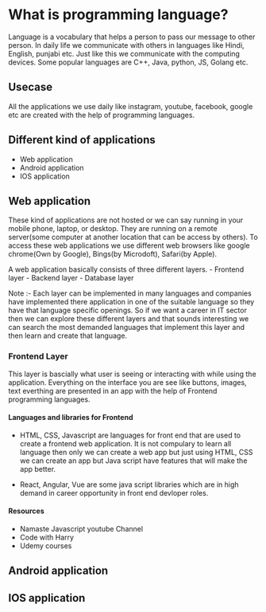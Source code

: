 # What is programming language?

Language is a vocabulary that helps a person to pass our message to other person. In daily life we communicate with others in languages like Hindi, English, punjabi etc. Just like this we communicate with the computing devices. Some popular languages are C++, Java, python, JS, Golang etc.

## Usecase

All the applications we use daily like instagram, youtube, facebook, google etc are created with the help of programming languages.

## Different kind of applications

- Web application
- Android application
- IOS application

## Web application

These kind of applications are not hosted or we can say running in your mobile phone, laptop, or desktop. They are running on a remote server(some computer at another location that can be access by others). To access these web applications we use different web browsers like google chrome(Own by Google), Bings(by Microdoft), Safari(by Apple).

A web application basically consists of three different layers.
    - Frontend layer
    - Backend layer
    - Database layer

Note :- Each layer can be implemented in many languages and companies have implemented there application in one of the suitable language so they have that language specific openings. So if we want a career in IT sector then we can explore these different layers and that sounds interesting we can search the most demanded languages that implement this layer and then learn and create that language.

### Frontend Layer

This layer is bascially what user is seeing or interacting with while using the application. Everything on the interface you are see like buttons, images, text everthing are presented in an app with the help of Frontend programming languages.

#### Languages and libraries for Frontend

- HTML, CSS, Javascript are languages for front end that are used to create a frontend web application. It is not compulary to learn all language then only we can create a web app but just using HTML, CSS we can create an app but Java script have features that will make the app better.

- React, Angular, Vue are some java script libraries which are in high demand in career opportunity in front end devloper roles.

#### Resources

- Namaste Javascript youtube Channel
- Code with Harry
- Udemy courses

## Android application

## IOS application
